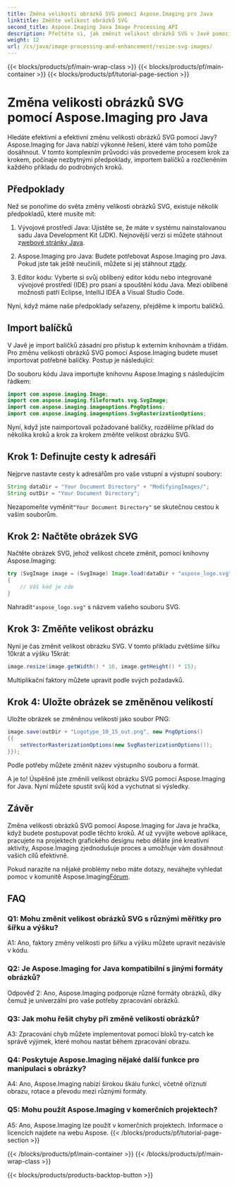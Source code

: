 ```yaml
---
title: Změna velikosti obrázků SVG pomocí Aspose.Imaging pro Java
linktitle: Změňte velikost obrázků SVG
second_title: Aspose.Imaging Java Image Processing API
description: Přečtěte si, jak změnit velikost obrázků SVG v Javě pomocí Aspose.Imaging pro Javu. Návod krok za krokem pro efektivní zpracování obrazu.
weight: 12
url: /cs/java/image-processing-and-enhancement/resize-svg-images/
---
```


{{< blocks/products/pf/main-wrap-class >}}
{{< blocks/products/pf/main-container >}}
{{< blocks/products/pf/tutorial-page-section >}}

# Změna velikosti obrázků SVG pomocí Aspose.Imaging pro Java

Hledáte efektivní a efektivní změnu velikosti obrázků SVG pomocí Javy? Aspose.Imaging for Java nabízí výkonné řešení, které vám toho pomůže dosáhnout. V tomto komplexním průvodci vás provedeme procesem krok za krokem, počínaje nezbytnými předpoklady, importem balíčků a rozčleněním každého příkladu do podrobných kroků.

## Předpoklady

Než se ponoříme do světa změny velikosti obrázků SVG, existuje několik předpokladů, které musíte mít:

1.  Vývojové prostředí Java: Ujistěte se, že máte v systému nainstalovanou sadu Java Development Kit (JDK). Nejnovější verzi si můžete stáhnout z[webové stránky Java](https://www.oracle.com/java/technologies/javase-downloads).

2. Aspose.Imaging pro Java: Budete potřebovat Aspose.Imaging pro Java. Pokud jste tak ještě neučinili, můžete si jej stáhnout z[tady](https://releases.aspose.com/imaging/java/).

3. Editor kódu: Vyberte si svůj oblíbený editor kódu nebo integrované vývojové prostředí (IDE) pro psaní a spouštění kódu Java. Mezi oblíbené možnosti patří Eclipse, IntelliJ IDEA a Visual Studio Code.

Nyní, když máme naše předpoklady seřazeny, přejděme k importu balíčků.

## Import balíčků

V Javě je import balíčků zásadní pro přístup k externím knihovnám a třídám. Pro změnu velikosti obrázků SVG pomocí Aspose.Imaging budete muset importovat potřebné balíčky. Postup je následující:

Do souboru kódu Java importujte knihovnu Aspose.Imaging s následujícím řádkem:

```java
import com.aspose.imaging.Image;
import com.aspose.imaging.fileformats.svg.SvgImage;
import com.aspose.imaging.imageoptions.PngOptions;
import com.aspose.imaging.imageoptions.SvgRasterizationOptions;
```

Nyní, když jste naimportovali požadované balíčky, rozdělíme příklad do několika kroků a krok za krokem změňte velikost obrázku SVG.


## Krok 1: Definujte cesty k adresáři

Nejprve nastavte cesty k adresářům pro vaše vstupní a výstupní soubory:

```java
String dataDir = "Your Document Directory" + "ModifyingImages/";
String outDir = "Your Document Directory";
```

 Nezapomeňte vyměnit`"Your Document Directory"` se skutečnou cestou k vašim souborům.

## Krok 2: Načtěte obrázek SVG

Načtěte obrázek SVG, jehož velikost chcete změnit, pomocí knihovny Aspose.Imaging:

```java
try (SvgImage image = (SvgImage) Image.load(dataDir + "aspose_logo.svg"))
{
    // Váš kód je zde
}
```

 Nahradit`"aspose_logo.svg"` s názvem vašeho souboru SVG.

## Krok 3: Změňte velikost obrázku

Nyní je čas změnit velikost obrázku SVG. V tomto příkladu zvětšíme šířku 10krát a výšku 15krát:

```java
image.resize(image.getWidth() * 10, image.getHeight() * 15);
```

Multiplikační faktory můžete upravit podle svých požadavků.

## Krok 4: Uložte obrázek se změněnou velikostí

Uložte obrázek se změněnou velikostí jako soubor PNG:

```java
image.save(outDir + "Logotype_10_15_out.png", new PngOptions()
{{
    setVectorRasterizationOptions(new SvgRasterizationOptions());
}});
```

Podle potřeby můžete změnit název výstupního souboru a formát.

A je to! Úspěšně jste změnili velikost obrázku SVG pomocí Aspose.Imaging for Java. Nyní můžete spustit svůj kód a vychutnat si výsledky.

## Závěr

Změna velikosti obrázků SVG pomocí Aspose.Imaging for Java je hračka, když budete postupovat podle těchto kroků. Ať už vyvíjíte webové aplikace, pracujete na projektech grafického designu nebo děláte jiné kreativní aktivity, Aspose.Imaging zjednodušuje proces a umožňuje vám dosáhnout vašich cílů efektivně.

Pokud narazíte na nějaké problémy nebo máte dotazy, neváhejte vyhledat pomoc v komunitě Aspose.Imaging[Fórum](https://forum.aspose.com/).

## FAQ

### Q1: Mohu změnit velikost obrázků SVG s různými měřítky pro šířku a výšku?

A1: Ano, faktory změny velikosti pro šířku a výšku můžete upravit nezávisle v kódu.

### Q2: Je Aspose.Imaging for Java kompatibilní s jinými formáty obrázků?

Odpověď 2: Ano, Aspose.Imaging podporuje různé formáty obrázků, díky čemuž je univerzální pro vaše potřeby zpracování obrázků.

### Q3: Jak mohu řešit chyby při změně velikosti obrázků?

A3: Zpracování chyb můžete implementovat pomocí bloků try-catch ke správě výjimek, které mohou nastat během zpracování obrazu.

### Q4: Poskytuje Aspose.Imaging nějaké další funkce pro manipulaci s obrázky?

A4: Ano, Aspose.Imaging nabízí širokou škálu funkcí, včetně oříznutí obrazu, rotace a převodu mezi různými formáty.

### Q5: Mohu použít Aspose.Imaging v komerčních projektech?

A5: Ano, Aspose.Imaging lze použít v komerčních projektech. Informace o licencích najdete na webu Aspose.
{{< /blocks/products/pf/tutorial-page-section >}}

{{< /blocks/products/pf/main-container >}}
{{< /blocks/products/pf/main-wrap-class >}}

{{< blocks/products/products-backtop-button >}}
